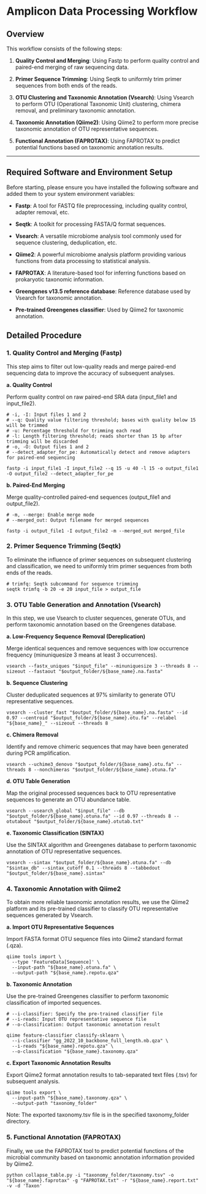# Amplicon Data Processing Workflow

## Overview

This workflow consists of the following steps:

1. **Quality Control and Merging**: Using Fastp to perform quality control and paired-end merging of raw sequencing data.

2. **Primer Sequence Trimming**: Using Seqtk to uniformly trim primer sequences from both ends of the reads.

3. **OTU Clustering and Taxonomic Annotation (Vsearch)**: Using Vsearch to perform OTU (Operational Taxonomic Unit) clustering, chimera removal, and preliminary taxonomic annotation.

4. **Taxonomic Annotation (Qiime2)**: Using Qiime2 to perform more precise taxonomic annotation of OTU representative sequences.

5. **Functional Annotation (FAPROTAX)**: Using FAPROTAX to predict potential functions based on taxonomic annotation results.

---

## Required Software and Environment Setup

Before starting, please ensure you have installed the following software and added them to your system environment variables:

- **Fastp**: A tool for FASTQ file preprocessing, including quality control, adapter removal, etc.

- **Seqtk**: A toolkit for processing FASTA/Q format sequences.

- **Vsearch**: A versatile microbiome analysis tool commonly used for sequence clustering, deduplication, etc.

- **Qiime2**: A powerful microbiome analysis platform providing various functions from data processing to statistical analysis.

- **FAPROTAX**: A literature-based tool for inferring functions based on prokaryotic taxonomic information.

- **Greengenes v13.5 reference database**: Reference database used by Vsearch for taxonomic annotation.

- **Pre-trained Greengenes classifier**: Used by Qiime2 for taxonomic annotation.

## Detailed Procedure

### 1. Quality Control and Merging (Fastp)

This step aims to filter out low-quality reads and merge paired-end sequencing data to improve the accuracy of subsequent analyses.

**a. Quality Control**

Perform quality control on raw paired-end SRA data (input_file1 and input_file2).

```shell
# -i, -I: Input files 1 and 2
# --q: Quality value filtering threshold; bases with quality below 15 will be trimmed
# -u: Percentage threshold for trimming each read
# -l: Length filtering threshold; reads shorter than 15 bp after trimming will be discarded
# -o, -O: Output files 1 and 2
# --detect_adapter_for_pe: Automatically detect and remove adapters for paired-end sequencing

fastp -i input_file1 -I input_file2 --q 15 -u 40 -l 15 -o output_file1 -O output_file2 --detect_adapter_for_pe
```

**b. Paired-End Merging**

Merge quality-controlled paired-end sequences (output_file1 and output_file2).

```shell
# -m, --merge: Enable merge mode
# --merged_out: Output filename for merged sequences

fastp -i output_file1 -I output_file2 -m --merged_out merged_file
```

### 2. Primer Sequence Trimming (Seqtk)

To eliminate the influence of primer sequences on subsequent clustering and classification, we need to uniformly trim primer sequences from both ends of the reads.

```shell
# trimfq: Seqtk subcommand for sequence trimming
seqtk trimfq -b 20 -e 20 input_file > output_file
```

### 3. OTU Table Generation and Annotation (Vsearch)

In this step, we use Vsearch to cluster sequences, generate OTUs, and perform taxonomic annotation based on the Greengenes database.

**a. Low-Frequency Sequence Removal (Dereplication)**

Merge identical sequences and remove sequences with low occurrence frequency (minuniquesize 3 means at least 3 occurrences).

```shell
vsearch --fastx_uniques "$input_file" --minuniquesize 3 --threads 8 --sizeout --fastaout "$output_folder/${base_name}.na.fasta"
```

**b. Sequence Clustering**

Cluster deduplicated sequences at 97% similarity to generate OTU representative sequences.

```shell
vsearch --cluster_fast "$output_folder/${base_name}.na.fasta" --id 0.97 --centroid "$output_folder/${base_name}.otu.fa" --relabel "${base_name}_" --sizeout --threads 8
```

**c. Chimera Removal**

Identify and remove chimeric sequences that may have been generated during PCR amplification.

```shell
vsearch --uchime3_denovo "$output_folder/${base_name}.otu.fa" --threads 8 --nonchimeras "$output_folder/${base_name}.otuna.fa"
```

**d. OTU Table Generation**

Map the original processed sequences back to OTU representative sequences to generate an OTU abundance table.

```shell
vsearch --usearch_global "$input_file" --db "$output_folder/${base_name}.otuna.fa" --id 0.97 --threads 8 --otutabout "$output_folder/${base_name}.otutab.txt"
```

**e. Taxonomic Classification (SINTAX)**

Use the SINTAX algorithm and Greengenes database to perform taxonomic annotation of OTU representative sequences.

```shell
vsearch --sintax "$output_folder/${base_name}.otuna.fa" --db "$sintax_db" --sintax_cutoff 0.1 --threads 8 --tabbedout "$output_folder/${base_name}.sintax"
```

### 4. Taxonomic Annotation with Qiime2

To obtain more reliable taxonomic annotation results, we use the Qiime2 platform and its pre-trained classifier to classify OTU representative sequences generated by Vsearch.

**a. Import OTU Representative Sequences**

Import FASTA format OTU sequence files into Qiime2 standard format (.qza).

```shell
qiime tools import \
  --type 'FeatureData[Sequence]' \
  --input-path "${base_name}.otuna.fa" \
  --output-path "${base_name}.repotu.qza"
```

**b. Taxonomic Annotation**

Use the pre-trained Greengenes classifier to perform taxonomic classification of imported sequences.

```shell
# --i-classifier: Specify the pre-trained classifier file
# --i-reads: Input OTU representative sequence file
# --o-classification: Output taxonomic annotation result

qiime feature-classifier classify-sklearn \
  --i-classifier "gg_2022_10_backbone_full_length.nb.qza" \
  --i-reads "${base_name}.repotu.qza" \
  --o-classification "${base_name}.taxonomy.qza"
```

**c. Export Taxonomic Annotation Results**

Export Qiime2 format annotation results to tab-separated text files (.tsv) for subsequent analysis.

```shell
qiime tools export \
  --input-path "${base_name}.taxonomy.qza" \
  --output-path "taxonomy_folder"
```

Note: The exported taxonomy.tsv file is in the specified taxonomy_folder directory.

### 5. Functional Annotation (FAPROTAX)

Finally, we use the FAPROTAX tool to predict potential functions of the microbial community based on taxonomic annotation information provided by Qiime2.

```shell
python collapse_table.py -i "taxonomy_folder/taxonomy.tsv" -o "${base_name}.faprotax" -g "FAPROTAX.txt" -r "${base_name}.report.txt" -v -d 'Taxon'
```
